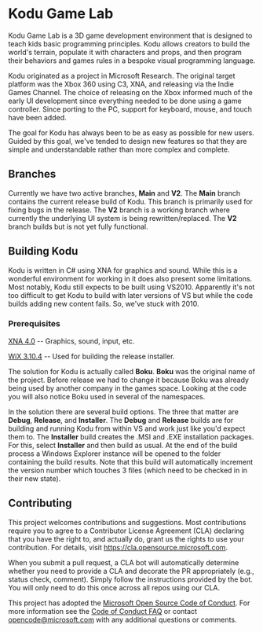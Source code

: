 # Kodu Game Lab
Kodu Game Lab is a 3D game development environment that is designed to teach kids basic programming principles.  Kodu allows creators to build the world's terrain, populate it with characters and props, and then program their behaviors and games rules in a bespoke visual programming language.

Kodu originated as a project in Microsoft Research.  The original target platform was the Xbox 360 using C3, XNA, and releasing via the Indie Games Channel.  The choice of releasing on the Xbox informed much of the early UI development since everything needed to be done using a game controller.  Since porting to the PC, support for keyboard, mouse, and touch have been added.

The goal for Kodu has always been to be as easy as possible for new users.  Guided by this goal, we've tended to design new features so that they are simple and understandable rather than more complex and complete.

## Branches
Currently we have two active branches, **Main** and **V2**.  The **Main** branch contains the current release build of Kodu.  This branch is primarily used for fixing bugs in the release.  The **V2** branch is a working branch where currently the underlying UI system is being rewritten/replaced.  The **V2** branch builds but is not yet fully functional.

## Building Kodu

Kodu is written in C# using XNA for graphics and sound.  While this is a wonderful environment for working in it does also present some limitations.  Most notably, Kodu still expects to be built using VS2010.  Apparently it's not too difficult to get Kodu to build with later versions of VS but while the code builds adding new content fails.  So, we've stuck with 2010.
### Prerequisites
[XNA 4.0](https://www.microsoft.com/en-us/download/details.aspx?id=23714) -- Graphics, sound, input, etc.

[WiX 3.10.4](https://github.com/wixtoolset/wix3/releases/tag/wix3104rtm) -- Used for building the release installer.

The solution for Kodu is actually called **Boku**.  **Boku** was the original name of the project.  Before release we had to change it because Boku was already being used by another company in the games space.  Looking at the code you will also notice Boku used in several of the namespaces.

In the solution there are several build options.  The three that matter are **Debug**, **Release**, and **Installer**.  The **Debug** and **Release** builds are for building and running Kodu from within VS and work just like you'd expect them to.  The **Installer** build creates the .MSI and .EXE installation packages.  For this, select **Installer** and then build as usual.  At the end of the build process a Windows Explorer instance will be opened to the folder containing the build results.  Note that this build will automatically increment the version number which touches 3 files (which need to be checked in in their new state).

## Contributing

This project welcomes contributions and suggestions.  Most contributions require you to agree to a Contributor License Agreement (CLA) declaring that you have the right to, and actually do, grant us the rights to use your contribution. For details, visit https://cla.opensource.microsoft.com.

When you submit a pull request, a CLA bot will automatically determine whether you need to provide a CLA and decorate the PR appropriately (e.g., status check, comment). Simply follow the instructions provided by the bot. You will only need to do this once across all repos using our CLA.

This project has adopted the [Microsoft Open Source Code of Conduct](https://opensource.microsoft.com/codeofconduct/).
For more information see the [Code of Conduct FAQ](https://opensource.microsoft.com/codeofconduct/faq/) or contact [opencode@microsoft.com](mailto:opencode@microsoft.com) with any additional questions or comments.
